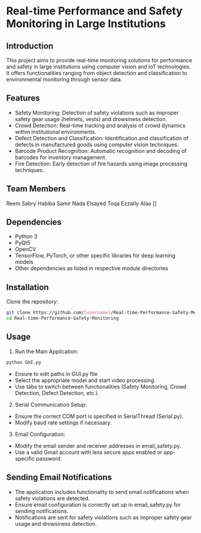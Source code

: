 # Real-time Performance and Safety Monitoring in Large Institutions
## Introduction
This project aims to provide real-time monitoring solutions for performance and safety in large institutions using computer vision and IoT technologies. It offers functionalities ranging from object detection and classification to environmental monitoring through sensor data.

## Features
- Safety Monitoring: Detection of safety violations such as improper safety gear usage (helmets, vests) and drowsiness detection.
- Crowd Detection: Real-time tracking and analysis of crowd dynamics within institutional environments.
- Defect Detection and Classification: Identification and classification of defects in manufactured goods using computer vision techniques.
- Barcode Product Recognition: Automatic recognition and decoding of barcodes for inventory management.
- Fire Detection: Early detection of fire hazards using image processing techniques.

## Team Members
Reem Sabry
Habiba Samir
Nada Elsayed
Toqa Ezzatly
Alaa []

## Dependencies
- Python 3
- PyQt5
- OpenCV
- TensorFlow, PyTorch, or other specific libraries for deep learning models
- Other dependencies as listed in respective module directories

## Installation
Clone the repository:

```bash
git clone https://github.com/[username]/Real-time-Performance-Safety-Monitoring.git
cd Real-time-Performance-Safety-Monitoring
```

## Usage
1. Run the Main Application:

```bash
python GUI.py
```
- Ensure to edit paths in GUI.py file 
- Select the appropriate model and start video processing.
- Use tabs to switch between functionalities (Safety Monitoring, Crowd Detection, Defect Detection, etc.).
2. Serial Communication Setup:
- Ensure the correct COM port is specified in SerialThread (Serial.py).
- Modify baud rate settings if necessary.
3. Email Configuration:
- Modify the email sender and receiver addresses in email_safety.py.
- Use a valid Gmail account with less secure apps enabled or app-specific password.
## Sending Email Notifications
- The application includes functionality to send email notifications when safety violations are detected.
- Ensure email configuration is correctly set up in email_safety.py for sending notifications.
- Notifications are sent for safety violations such as improper safety gear usage and drowsiness detection.